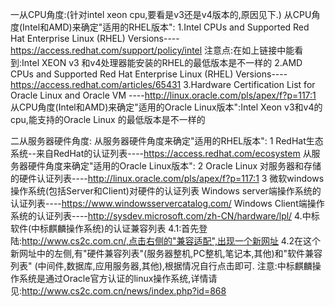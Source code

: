 一从CPU角度:(针对intel xeon cpu,要看是v3还是v4版本的,原因见下.)
从CPU角度(Intel和AMD)来确定"适用的RHEL版本":
1.Intel CPUs and Supported Red Hat Enterprise Linux (RHEL) Versions----https://access.redhat.com/support/policy/intel
  注意点:在如上链接中能看到:Intel XEON v3 和v4处理器能安装的RHEL的最低版本是不一样的
2.AMD CPUs and Supported Red Hat Enterprise Linux (RHEL) Versions----https://access.redhat.com/articles/65431
3.Hardware Certification List for Oracle Linux and Oracle VM ----http://linux.oracle.com/pls/apex/f?p=117:1
从CPU角度(Intel和AMD)来确定"适用的Oracle Linux版本":Intel Xeon v3和v4的cpu,能支持的Oracle Linux 的最低版本是不一样的
 
二从服务器硬件角度:
从服务器硬件角度来确定"适用的RHEL版本":
1 RedHat生态系统--来自RedHat的认证列表----https://access.redhat.com/ecosystem
从服务器硬件角度来确定"适用的Oracle Linux版本":
2 Oracle Linux 对服务器和存储的硬件认证列表----http://linux.oracle.com/pls/apex/f?p=117:1 
3 微软windows操作系统(包括Server和Client)对硬件的认证列表
Windows server端操作系统的认证列表----https://www.windowsservercatalog.com/ 
Windows Client端操作系统的认证列表----http://sysdev.microsoft.com/zh-CN/hardware/lpl/
4.中标软件(中标麒麟操作系统)的认证兼容列表
4.1:首先登陆:http://www.cs2c.com.cn/,点击右侧的"兼容适配",出现一个新网址
4.2在这个新网址中的左侧,有"硬件兼容列表"(服务器整机,PC整机,笔记本,其他)和"软件兼容列表" (中间件,数据库,应用服务器,其他),根据情况自行点击即可.
注意:中标麒麟操作系统是通过Oracle官方认证的linux操作系统,详情请见:http://www.cs2c.com.cn/news/index.php?id=868